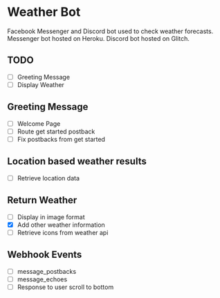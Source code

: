 # Weather Bot
Facebook Messenger and Discord bot used to check weather forecasts.
Messenger bot hosted on Heroku.
Discord bot hosted on Glitch.

## TODO
- [ ] Greeting Message
- [ ] Display Weather

## Greeting Message
- [ ] Welcome Page
- [ ] Route get started postback
- [ ] Fix postbacks from get started

## Location based weather results
- [ ] Retrieve location data

## Return Weather
- [ ] Display in image format
- [x] Add other weather information
- [ ] Retrieve icons from weather api

## Webhook Events
- [ ] message_postbacks
- [ ] message_echoes
- [ ] Response to user scroll to bottom
